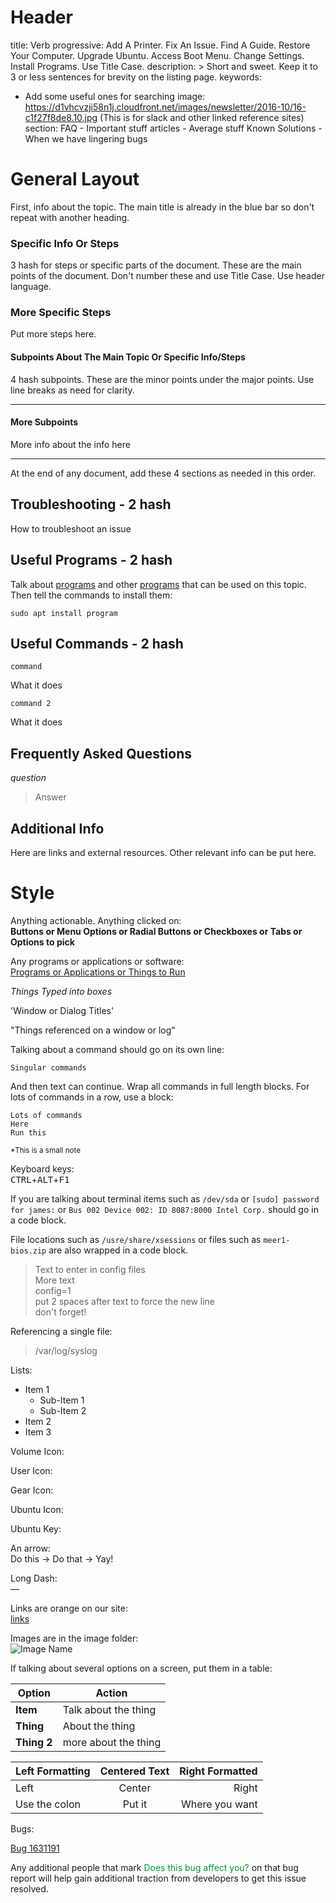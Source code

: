 # **Header**

title: Verb progressive:  Add A Printer.  Fix An Issue.  Find A Guide.  Restore Your Computer.  Upgrade Ubuntu.  Access Boot Menu.  Change Settings.  Install Programs.  Use Title Case.
description: >
  Short and sweet.  Keep it to 3 or less sentences for brevity on the listing page.
keywords:
 - Add some useful ones for searching
image: https://d1vhcvzji58n1j.cloudfront.net/images/newsletter/2016-10/16-c1f27f8de8.10.jpg
(This is for slack and other linked reference sites)
section:
  FAQ - Important stuff
  articles - Average stuff
  Known Solutions - When we have lingering bugs

# **General Layout**

First, info about the topic. The main title is already in the blue bar so don't repeat with another heading.

### Specific Info Or Steps

3 hash for steps or specific parts of the document.  These are the main points of the document.  Don't number these and use Title Case.  Use header language.

### More Specific Steps

Put more steps here.

#### Subpoints About The Main Topic Or Specific Info/Steps

4 hash subpoints.  These are the minor points under the major points.  Use line breaks as need for clarity.

---

#### More Subpoints

More info about the info here

---

At the end of any document, add these 4 sections as needed in this order.

## Troubleshooting - 2 hash

How to troubleshoot an issue

## Useful Programs - 2 hash

Talk about <u>programs</u> and other <u>programs</u> that can be used on this topic.  Then tell the commands to install them:

```
sudo apt install program
```

## Useful Commands - 2 hash

```
command
```

What it does

```
command 2
```

What it does

## Frequently Asked Questions

*question*

> Answer

## Additional Info

Here are links and external resources.  Other relevant info can be put here.

# **Style**

Anything actionable.  Anything clicked on:  
**Buttons or Menu Options or Radial Buttons or Checkboxes or Tabs or Options to pick**

Any programs or applications or software:  
<u>Programs or Applications or Things to Run</u>

*Things Typed into boxes*

'Window or Dialog Titles'

"Things referenced on a window or log"

Talking about a command should go on its own line:

```
Singular commands
```

And then text can continue.  Wrap all commands in full length blocks.  For lots of commands in a row, use a block:

```
Lots of commands
Here
Run this
```

<small>\*This is a small note</small>

Keyboard keys:  
<kbd>CTRL</kbd>+<kbd>ALT</kbd>+<kbd>F1</kbd>

If you are talking about terminal items such as `/dev/sda` or `[sudo] password for james:` or `Bus 002 Device 002: ID 8087:8000 Intel Corp.` should go in a code block.

File locations such as `/usre/share/xsessions` or files such as `meer1-bios.zip` are also wrapped in a code block.

> Text to enter in config files  
> More text  
> config=1  
> put 2 spaces after text to force the new line  
> don't forget!  

Referencing a single file:

> /var/log/syslog  

Lists:  
* Item 1
  * Sub-Item 1
  * Sub-Item 2
* Item 2
* Item 3

Volume Icon:  
<i class='fa fa fa-volume-up'></i>

User Icon:  
<i class="fa fa fa-user"></i>

Gear Icon:  
<i class="fa fa-cog"></i>

Ubuntu Icon:  
<i class="fl-ubuntu"></i>

Ubuntu Key:  
<kbd><span class="fl-ubuntu"></span></kbd>

An arrow:  
Do this → Do that → Yay!

Long Dash:  
&mdash;

Links are orange on our site:  
[links](https://some.website.com)

Images are in the image folder:  
![Image Name](/images/article/image.png)

If talking about several options on a screen, put them in a table:  

Option|Action
------|----------
**Item**|Talk about the thing
**Thing**|About the thing
**Thing 2**|more about the thing

Left Formatting | Centered Text | Right Formatted
:---------------|:-------------:|---------------:
Left            |     Center    |           Right
Use the colon   |     Put it    |  Where you want

Bugs:

[Bug 1631191](https://bugs.launchpad.net/ubuntu/+source/nvidia-graphics-drivers-367/+bug/1631191)

Any additional people that mark <span style="color: #093;">Does this bug affect you?</span> on that bug report will help gain additional traction from developers to get this issue resolved.
